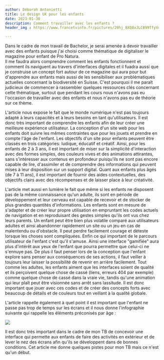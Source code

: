 ```yaml
---
author: Déborah Antonietti
title: Le design UX pour les enfants
date: 2023-01-30
description: Comment travailler avec les enfants ?
header_img : https://www.francetvinfo.fr/pictures/29hj_BXQ8xJLCB99TfyVu9wdiuU/752x423/2022/08/05/phpscai4B.jpg

---
```


Dans le cadre de mon travail de Bachelor, je serai amenée à devoir travailler avec des enfants puisque j'ai choisi comme thématique de digitaliser le magazine pour enfant de Pro Natura.
<br>
Il me faudra alors comprendre comment les enfants fonctionnent et comment ils naviguent au travers d'interfaces digitales et il fuadra aussi que je construise un concept fort autour de ce magazine qui aura pour but d'apprendre aux enfants mais aussi de les sensibiliser aux problématiques actuelles concernant la biodiversité en Suisse.
C'est pourquoi il me paraît judicieux de commencer à rassembler quelques ressources clés concernant cette thématique, surtout que pendant les cours nous n'avons pas eu l'occasion de travailler avec des enfants et nous n'avons pas eu de théorie sur ce thème.

L'article nous expose le fait que le monde numérique n'est pas toujours adapté à leurs capacités et à leurs besoins en tant qu'utilisateurs. Il est donc très important de comprendre les enfants afin de leur créer une meilleure expérience utilisateur. La conception d'un site web pour les enfants doit suivre les mêmes contraintes que pour les jouets et prendre en compte l'âge de l'enfant. Les objectifs d'un site pour enfants peuvent être classés en trois catégories: ludique, éducatif et créatif. Ainsi, pour les enfants de 2 à 3 ans, il est important de miser sur la simplicité d'interaction avec des formes simples, des couleurs vives et des animations attirantes, sans s'intéresser aux contenus en profondeur puisqu'ils ne sont pas encore capable de lire, d'assimiler et de comprendre des informations qui peuvent mises à leur disposition sur un support digital. Quant aux enfants plus âgés (de 7 à 11 ans), il est important de fournir des aides contextuelles, des objectifs clairs avec des récompenses et de laisser place à leur créativité.

L'article met aussi en lumière le fait que même si les enfants ne disposent pas de la même connaissance qu'un adulte, ils sont en période de développement et leur cerveau est capable de recevoir et de stocker de plus grandes quantités d'informations. Les enfants sont en mesure de s'adapter et de créer leur propre utilisation en empruntant les codes actuels de navigation et en reproduisant des gestes simples qu'ils ont vus chez leurs parents. Un enfant peut être bien plus volatile comparé aux utilisateurs adultes et ainsi abandonner rapidement un site ou un jeu en cas de malentendu ou d'obstacle. Il peut perdre facilement courage et déteste lorsque les choses sont compliquées. Enfin ce qui important de le parcours utilisateur de l'enfant c'est qu'il s'amuse. Ainsi une interface "gamifiée" aura plus d'intérêt aux yeux de l'enfant que pourra permettre que celui-ci ne s'ennuye pas. De plus il faut penser lors de la conception que l'enfant explore sans penser aux conséquences de ses actions, il faut veiller à toujours leur laisser la possibilité de revenir en arrière facilement. Tout comme les adultes, les enfants aiment que les interfaces soient de qualité et ils perçoivent quelque chose de cassé (liens, erreurs 404 par exemple) comme quelque chose de cassé dans la vraie vie, tandis qu'une animation qui leur plaît peut être visionnée sans arrêt sans lassitude. Il est donc important que jouer avec ces codes et de créer des concepts forts avec beaucoup de détails et de couleurs tout en veillant à la qualité globale.

L'article rappelle également à quel point il est important que l'enfant ne passe pas trop de temps sur les écrans et il nous donne l'infographie suivante qui rappelle les éléments préconisés par âge :

<img src="https://newflux.fr/wp-content/uploads/2015/12/infographie.jpg">

Il est donc très important dans le cadre de mon TB de concevoir une interface qui permette aux enfants de faire des activités en extérieur et de lever le nez des écrans afin qu'ils se développent dans de bonnes conditions. Cet article me donne quelques pistes pour mon TB mais ce n'est qu'un début. 